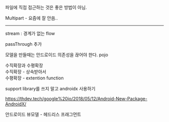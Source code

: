 

파일에 직접 접근하는 것은 좋은 방법이 아님.   

Multipart - 요즘에 잘 안씀..


---
stream : 경계가 없는 flow

passThrough 추가


모델을 만들때는 안드로이드 의존성을 끊어야 한다.  pojo


수직확장과 수평확장  
수직확장 - 상속받아서   
수평확장 - extention function   

support library를 쓰지 말고 androidx 사용하기   

https://thdev.tech/google%20io/2018/05/12/Android-New-Package-AndroidX/

안드로이드 뷰모델 - 헤드리스 프래그먼트

